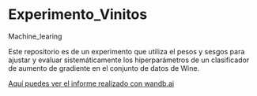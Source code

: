 # Experimento_Vinitos
Machine_learing

[logo]:https://github.com/fhouska/Experimento_Vinitos/main/logo "Logo.png"

Este repositorio es de un experimento que utiliza el pesos y sesgos para ajustar y evaluar sistemáticamente los hiperparámetros de un clasificador de aumento de gradiente en el conjunto de datos de Wine.



[Aquí puedes ver el informe realizado con wandb.ai](https://wandb.ai/fhouska/vinito2/reports/Resultado-esperimento-Vinitos--Vmlldzo0NzY2MjA2)






